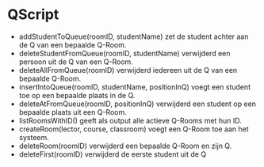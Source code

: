 # QScript

* addStudentToQueue(roomID, studentName) zet de student achter aan de Q van een bepaalde Q-Room.
* deleteStudentFromQueue(roomID, studentName) verwijderd een persoon uit de Q van een Q-Room.
* deleteAllFromQueue(roomID) verwijderd iedereen uit de Q van een bepaalde Q-Room.
* insertIntoQueue(roomID, studentName, positionInQ) voegt een student toe op een bepaalde plaats in de Q.
* deleteAtFromQueue(roomID, positionInQ) verwijderd een student op een bepaalde plaats uit een Q-Room.
* listRoomsWithID() geeft als output alle actieve Q-Rooms met hun ID.
* createRoom(lector, course, classroom) voegt een Q-Room toe aan het systeem.
* deleteRoom(roomID) verwijderd een bepaalde Q-Room en zijn Q.
* deleteFirst(roomID) verwijderd de eerste student uit de Q